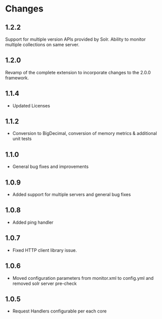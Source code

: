 Changes
=======

## 1.2.2

Support for multiple version APIs provided by Solr. Ability to monitor multiple collections on same server.

## 1.2.0

Revamp of the complete extension to incorporate changes to the 2.0.0 framework.

## 1.1.4 
* Updated Licenses

## 1.1.2 
* Conversion to BigDecimal, conversion of memory metrics & additional unit tests

## 1.1.0 
* General bug fixes and improvements

## 1.0.9 
* Added support for multiple servers and general bug fixes

## 1.0.8 
* Added ping handler

## 1.0.7 
* Fixed HTTP client library issue.

## 1.0.6 
* Moved configuration parameters from monitor.xml to config.yml and removed solr server pre-check

## 1.0.5 
* Request Handlers configurable per each core
